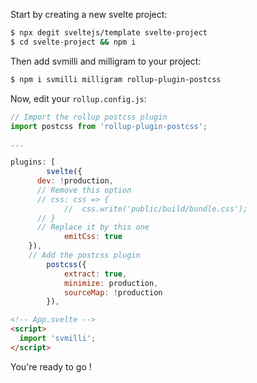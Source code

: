 Start by creating a new svelte project:

```bash
$ npx degit sveltejs/template svelte-project
$ cd svelte-project && npm i
```

Then add svmilli and milligram to your project:
```bash
$ npm i svmilli milligram rollup-plugin-postcss
```

Now, edit your `rollup.config.js`:
```js
// Import the rollup postcss plugin
import postcss from 'rollup-plugin-postcss';

...

plugins: [
		svelte({
      dev: !production,
      // Remove this option
      // css: css => {
			// 	css.write('public/build/bundle.css');
      // }
      // Replace it by this one
			emitCss: true
    }),
    // Add the postcss plugin
		postcss({
			extract: true,
			minimize: production,
			sourceMap: !production
		}),
```

```html
<!-- App.svelte -->
<script>
  import 'svmilli';
</script>
```

You're ready to go !